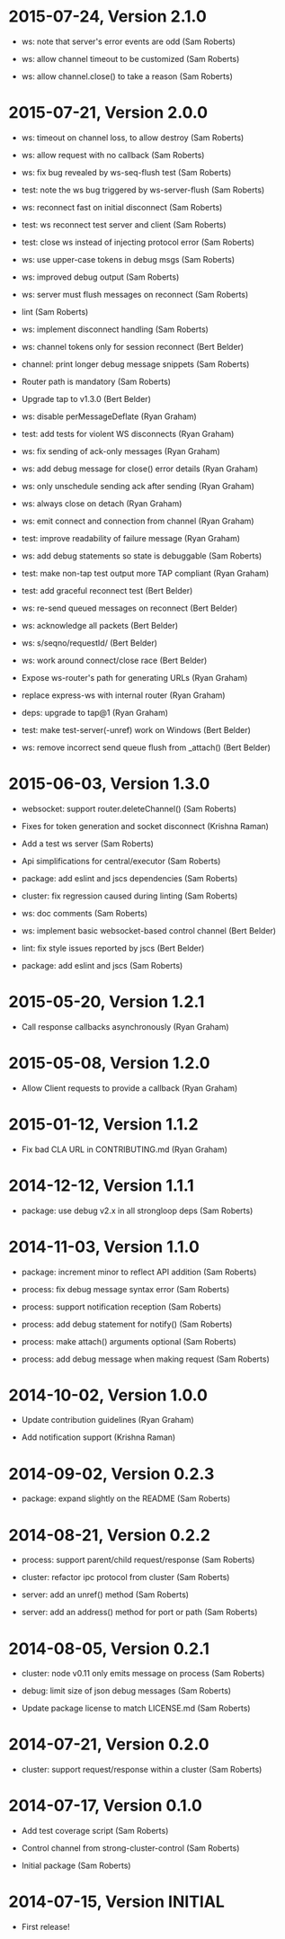 2015-07-24, Version 2.1.0
=========================

 * ws: note that server's error events are odd (Sam Roberts)

 * ws: allow channel timeout to be customized (Sam Roberts)

 * ws: allow channel.close() to take a reason (Sam Roberts)


2015-07-21, Version 2.0.0
=========================

 * ws: timeout on channel loss, to allow destroy (Sam Roberts)

 * ws: allow request with no callback (Sam Roberts)

 * ws: fix bug revealed by ws-seq-flush test (Sam Roberts)

 * test: note the ws bug triggered by ws-server-flush (Sam Roberts)

 * ws: reconnect fast on initial disconnect (Sam Roberts)

 * test: ws reconnect test server and client (Sam Roberts)

 * test: close ws instead of injecting protocol error (Sam Roberts)

 * ws: use upper-case tokens in debug msgs (Sam Roberts)

 * ws: improved debug output (Sam Roberts)

 * ws: server must flush messages on reconnect (Sam Roberts)

 * lint (Sam Roberts)

 * ws: implement disconnect handling (Sam Roberts)

 * ws: channel tokens only for session reconnect (Bert Belder)

 * channel: print longer debug message snippets (Sam Roberts)

 * Router path is mandatory (Sam Roberts)

 * Upgrade tap to v1.3.0 (Bert Belder)

 * ws: disable perMessageDeflate (Ryan Graham)

 * test: add tests for violent WS disconnects (Ryan Graham)

 * ws: fix sending of ack-only messages (Ryan Graham)

 * ws: add debug message for close() error details (Ryan Graham)

 * ws: only unschedule sending ack after sending (Ryan Graham)

 * ws: always close on detach (Ryan Graham)

 * ws: emit connect and connection from channel (Ryan Graham)

 * test: improve readability of failure message (Ryan Graham)

 * ws: add debug statements so state is debuggable (Sam Roberts)

 * test: make non-tap test output more TAP compliant (Ryan Graham)

 * test: add graceful reconnect test (Bert Belder)

 * ws: re-send queued messages on reconnect (Bert Belder)

 * ws: acknowledge all packets (Bert Belder)

 * ws: s/seqno/requestId/ (Bert Belder)

 * ws: work around connect/close race (Bert Belder)

 * Expose ws-router's path for generating URLs (Ryan Graham)

 * replace express-ws with internal router (Ryan Graham)

 * deps: upgrade to tap@1 (Ryan Graham)

 * test: make test-server(-unref) work on Windows (Bert Belder)

 * ws: remove incorrect send queue flush from _attach() (Bert Belder)


2015-06-03, Version 1.3.0
=========================

 * websocket: support router.deleteChannel() (Sam Roberts)

 * Fixes for token generation and socket disconnect (Krishna Raman)

 * Add a test ws server (Sam Roberts)

 * Api simplifications for central/executor (Sam Roberts)

 * package: add eslint and jscs dependencies (Sam Roberts)

 * cluster: fix regression caused during linting (Sam Roberts)

 * ws: doc comments (Sam Roberts)

 * ws: implement basic websocket-based control channel (Bert Belder)

 * lint: fix style issues reported by jscs (Bert Belder)

 * package: add eslint and jscs (Sam Roberts)


2015-05-20, Version 1.2.1
=========================

 * Call response callbacks asynchronously (Ryan Graham)


2015-05-08, Version 1.2.0
=========================

 * Allow Client requests to provide a callback (Ryan Graham)


2015-01-12, Version 1.1.2
=========================

 * Fix bad CLA URL in CONTRIBUTING.md (Ryan Graham)


2014-12-12, Version 1.1.1
=========================

 * package: use debug v2.x in all strongloop deps (Sam Roberts)


2014-11-03, Version 1.1.0
=========================

 * package: increment minor to reflect API addition (Sam Roberts)

 * process: fix debug message syntax error (Sam Roberts)

 * process: support notification reception (Sam Roberts)

 * process: add debug statement for notify() (Sam Roberts)

 * process: make attach() arguments optional (Sam Roberts)

 * process: add debug message when making request (Sam Roberts)


2014-10-02, Version 1.0.0
=========================

 * Update contribution guidelines (Ryan Graham)

 * Add notification support (Krishna Raman)


2014-09-02, Version 0.2.3
=========================

 * package: expand slightly on the README (Sam Roberts)


2014-08-21, Version 0.2.2
=========================

 * process: support parent/child request/response (Sam Roberts)

 * cluster: refactor ipc protocol from cluster (Sam Roberts)

 * server: add an unref() method (Sam Roberts)

 * server: add an address() method for port or path (Sam Roberts)


2014-08-05, Version 0.2.1
=========================

 * cluster: node v0.11 only emits message on process (Sam Roberts)

 * debug: limit size of json debug messages (Sam Roberts)

 * Update package license to match LICENSE.md (Sam Roberts)


2014-07-21, Version 0.2.0
=========================

 * cluster: support request/response within a cluster (Sam Roberts)


2014-07-17, Version 0.1.0
=========================

 * Add test coverage script (Sam Roberts)

 * Control channel from strong-cluster-control (Sam Roberts)

 * Initial package (Sam Roberts)


2014-07-15, Version INITIAL
===========================

 * First release!
